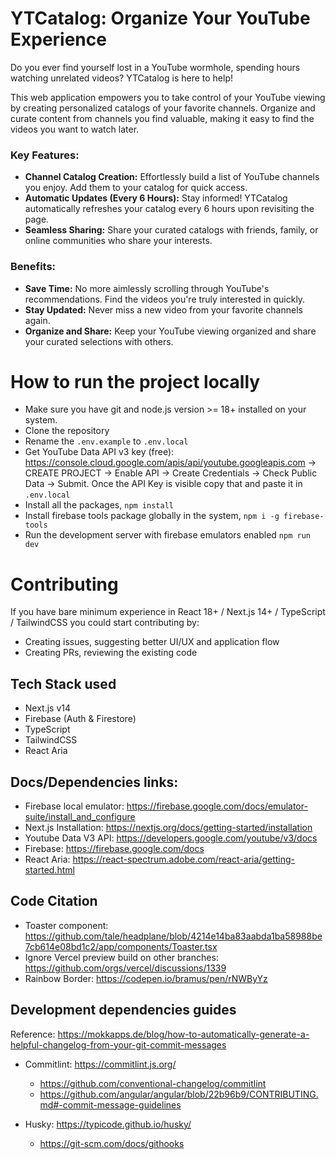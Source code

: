 # YTCatalog: Organize Your YouTube Experience

Do you ever find yourself lost in a YouTube wormhole, spending hours watching unrelated videos? YTCatalog is here to help!

This web application empowers you to take control of your YouTube viewing by creating personalized catalogs of your favorite channels. Organize and curate content from channels you find valuable, making it easy to find the videos you want to watch later.

### Key Features:

- **Channel Catalog Creation:** Effortlessly build a list of YouTube channels you enjoy. Add them to your catalog for quick access.
- **Automatic Updates (Every 6 Hours):** Stay informed! YTCatalog automatically refreshes your catalog every 6 hours upon revisiting the page.
- **Seamless Sharing:** Share your curated catalogs with friends, family, or online communities who share your interests.

### Benefits:

- **Save Time:** No more aimlessly scrolling through YouTube's recommendations. Find the videos you're truly interested in quickly.
- **Stay Updated:** Never miss a new video from your favorite channels again.
- **Organize and Share:** Keep your YouTube viewing organized and share your curated selections with others.


# How to run the project locally

- Make sure you have git and node.js version >= 18+ installed on your system.
- Clone the repository
- Rename the `.env.example` to `.env.local`
- Get YouTube Data API v3 key (free): https://console.cloud.google.com/apis/api/youtube.googleapis.com -> CREATE PROJECT -> Enable API -> Create Credentials -> Check Public Data -> Submit. Once the API Key is visible copy that and paste it in `.env.local`
- Install all the packages, `npm install`
- Install firebase tools package globally in the system, `npm i -g firebase-tools`
- Run the development server with firebase emulators enabled `npm run dev`

# Contributing

If you have bare minimum experience in React 18+ / Next.js 14+ / TypeScript / TailwindCSS you could start contributing by:
- Creating issues, suggesting better UI/UX and application flow
- Creating PRs, reviewing the existing code

## Tech Stack used

- Next.js v14
- Firebase (Auth & Firestore)
- TypeScript
- TailwindCSS
- React Aria

## Docs/Dependencies links:

- Firebase local emulator: https://firebase.google.com/docs/emulator-suite/install_and_configure
- Next.js Installation: https://nextjs.org/docs/getting-started/installation
- Youtube Data V3 API: https://developers.google.com/youtube/v3/docs
- Firebase: https://firebase.google.com/docs
- React Aria: https://react-spectrum.adobe.com/react-aria/getting-started.html

## Code Citation
- Toaster component: https://github.com/tale/headplane/blob/4214e14ba83aabda1ba58988be7cb614e08bd1c2/app/components/Toaster.tsx
- Ignore Vercel preview build on other branches: https://github.com/orgs/vercel/discussions/1339
- Rainbow Border: https://codepen.io/bramus/pen/rNWByYz

## Development dependencies guides

Reference: https://mokkapps.de/blog/how-to-automatically-generate-a-helpful-changelog-from-your-git-commit-messages

- Commitlint: https://commitlint.js.org/
    - https://github.com/conventional-changelog/commitlint
    - https://github.com/angular/angular/blob/22b96b9/CONTRIBUTING.md#-commit-message-guidelines

- Husky: https://typicode.github.io/husky/
    - https://git-scm.com/docs/githooks


